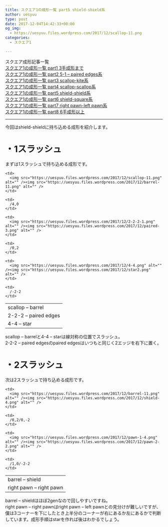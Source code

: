 ```yaml
---
title: スクエア1の成形一覧 part5 shield-shield系
author: uesyuu
type: post
date: 2017-12-04T14:42:33+00:00
og_img:
  - https://uesyuu.files.wordpress.com/2017/12/scallop-11.png
categories:
  - スクエア1

---
```

スクエア成形記事一覧  
[スクエア1の成形一覧 part1 3手成形まで][1]  
[スクエア1の成形一覧 part2 5-1 &#8211; paired edges系][2]  
[スクエア1の成形一覧 part3 scallop-kite系][3]  
[スクエア1の成形一覧 part4 scallop-scallop系][4]  
[スクエア1の成形一覧 part5 shield-shield系][5]  
[スクエア1の成形一覧 part6 shield-square系][6]  
[スクエア1の成形一覧 part7 right pawn-left pawn系][7]  
[スクエア1の成形一覧 part8 6手成形以上][8]

* * *

今回はshield-shieldに持ち込める成形を紹介します。

# ・1スラッシュ

まずは1スラッシュで持ち込める成形です。

<table>
  <tr>
    <td>
      scallop &#8211; barrel
    </td>
    
    <td>
      <img src="https://uesyuu.files.wordpress.com/2017/12/scallop-11.png" alt="" /><img src="https://uesyuu.files.wordpress.com/2017/12/barrel-11.png" alt="" />
    </td>
    
    <td>
      /4,0
    </td>
  </tr>
  
  <tr>
    <td>
      2-2-2 &#8211; paired edges
    </td>
    
    <td>
      <img src="https://uesyuu.files.wordpress.com/2017/12/2-2-2-1.png" alt="" /><img src="https://uesyuu.files.wordpress.com/2017/12/paired-3.png" alt="" />
    </td>
    
    <td>
      /0,2
    </td>
  </tr>
  
  <tr>
    <td>
      4-4 &#8211; star
    </td>
    
    <td>
      <img src="https://uesyuu.files.wordpress.com/2017/12/4-4.png" alt="" /><img src="https://uesyuu.files.wordpress.com/2017/12/star2.png" alt="" />
    </td>
    
    <td>
      /-2-2
    </td>
  </tr>
</table>

scallop &#8211; barrelと4-4 &#8211; starは線対称の位置でスラッシュ。  
2-2-2 &#8211; paired edgesのpaired edgesはいつもと同じく2エッジを右下に置く。

# ・2スラッシュ

次は2スラッシュで持ち込める成形です。

<table>
  <tr>
    <td>
      barrel &#8211; shield
    </td>
    
    <td>
      <img src="https://uesyuu.files.wordpress.com/2017/12/barrel-11.png" alt="" /><img src="https://uesyuu.files.wordpress.com/2017/12/shield-4.png" alt="" />
    </td>
    
    <td>
      /0,2/0,-2
    </td>
  </tr>
  
  <tr>
    <td>
      right pawn &#8211; right pawn
    </td>
    
    <td>
      <img src="https://uesyuu.files.wordpress.com/2017/12/pawn-1-4.png" alt="" /><img src="https://uesyuu.files.wordpress.com/2017/12/pawn-2-2.png" alt="" />
    </td>
    
    <td>
      /1,0/-2-2
    </td>
  </tr>
</table>

barrel &#8211; shieldはほぼ2genなので回しやすいですね。  
right pawn &#8211; right pawnはright pawn &#8211; left pawnとの見分けが難しいですが、僕は3コーナーを下にしたとき上半分のコーナーが右にあるか左にあるかで判断しています。成形手順はstarを作れば後はわかるでしょう。

 [1]: https://uesyuu.wordpress.com/2017/12/04/3-slice/
 [2]: https://uesyuu.wordpress.com/2017/12/04/5-1-paired-edges/
 [3]: https://uesyuu.wordpress.com/2017/12/04/scallop-kite/
 [4]: https://uesyuu.wordpress.com/2017/12/04/scallop-scallop/
 [5]: https://uesyuu.wordpress.com/2017/12/04/shield-shield/
 [6]: https://uesyuu.wordpress.com/2017/12/04/shield-square/
 [7]: https://uesyuu.wordpress.com/2017/12/04/right-pawn-left-pawn/
 [8]: https://uesyuu.wordpress.com/2017/12/04/6-slice/